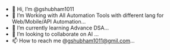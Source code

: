 - 👋 Hi, I’m @gshubham1011
- 👀 I’m Working with All Automation Tools with different lang for Web/Mobile/API Automation...
- 🌱 I’m currently learning Advance DSA...
- 💞️ I’m looking to collaborate on AI ...
- 📫 How to reach me @gshubham1011@gmil.com...

<!---
gshubham1011/gshubham1011 is a ✨ special ✨ repository because its `README.md` (this file) appears on your GitHub profile.
You can click the Preview link to take a look at your changes.
--->
